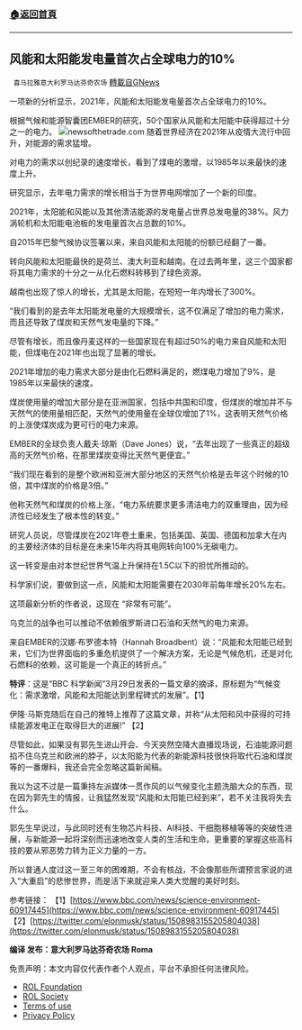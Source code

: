 ###  [:house:返回首頁](https://github.com/ourhimalayas/txt)
---


## 风能和太阳能发电量首次占全球电力的10%
` 喜马拉雅意大利罗马达芬奇农场` [轉載自GNews](https://gnews.org/zh-hans/2260242/)

一项新的分析显示，2021年，风能和太阳能发电量首次占全球电力的10%。

根据气候和能源智囊团EMBER的研究，50个国家从风能和太阳能中获得超过十分之一的电力。
![](https://assets.gnews.org/wp-content/uploads/2022/03/S-5.jpg)newsofthetrade.com
随着世界经济在2021年从疫情大流行中回升，对能源的需求猛增。

对电力的需求以创纪录的速度增长，看到了煤电的激增，以1985年以来最快的速度上升。

研究显示，去年电力需求的增长相当于为世界电网增加了一个新的印度。

2021年，太阳能和风能以及其他清洁能源的发电量占世界总发电量的38%。风力涡轮机和太阳能电池板的发电量首次占总数的10%。

自2015年巴黎气候协议签署以来，来自风能和太阳能的份额已经翻了一番。

转向风能和太阳能最快的是荷兰、澳大利亚和越南。在过去两年里，这三个国家都将其电力需求的十分之一从化石燃料转移到了绿色资源。

越南也出现了惊人的增长，尤其是太阳能，在短短一年内增长了300%。

“我们看到的是去年太阳能发电量的大规模增长，这不仅满足了增加的电力需求，而且还导致了煤炭和天然气发电量的下降。”

尽管有增长，而且像丹麦这样的一些国家现在有超过50%的电力来自风能和太阳能，但煤电在2021年也出现了显著的增长。

2021年增加的电力需求大部分是由化石燃料满足的，燃煤电力增加了9%，是1985年以来最快的速度。

煤炭使用量的增加大部分是在亚洲国家，包括中共国和印度，但煤炭的增加并不与天然气的使用量相匹配，天然气的使用量在全球仅增加了1%，这表明天然气价格的上涨使煤炭成为更可行的电力来源。

EMBER的全球负责人戴夫·琼斯（Dave Jones）说，“去年出现了一些真正的超级高的天然气价格，在那里煤炭变得比天然气更便宜。”

“我们现在看到的是整个欧洲和亚洲大部分地区的天然气价格是去年这个时候的10倍，其中煤炭的价格是3倍。”

他称天然气和煤炭的价格上涨，“电力系统要求更多清洁电力的双重理由，因为经济性已经发生了根本性的转变。”

研究人员说，尽管煤炭在2021年卷土重来，包括美国、英国、德国和加拿大在内的主要经济体的目标是在未来15年内将其电网转向100%无碳电力。

这一转变是由对本世纪世界气温上升保持在1.5C以下的担忧所推动的。

科学家们说，要做到这一点，风能和太阳能需要在2030年前每年增长20%左右。

这项最新分析的作者说，这现在 “非常有可能”。

乌克兰的战争也可以推动不依赖俄罗斯进口石油和天然气的电力来源。

来自EMBER的汉娜·布罗德本特（Hannah Broadbent）说：“风能和太阳能已经到来，它们为世界面临的多重危机提供了一个解决方案，无论是气候危机，还是对化石燃料的依赖，这可能是一个真正的转折点。”

**特评**：这是“BBC 科学新闻”3月29日发表的一篇文章的摘译，原标题为“气候变化：需求激增，风能和太阳能达到里程碑式的发展”。【1】

伊隆·马斯克随后在自己的推特上推荐了这篇文章，并称“从太阳和风中获得的可持续能源发电正在取得巨大的进展!” 【2】

尽管如此，如果没有郭先生进山开会、今天突然空降大直播现场说，石油能源问题掐不住乌克兰和欧洲的脖子，以太阳能为代表的新能源科技很快将取代石油和煤炭等的一番爆料，我还会完全忽略这篇新闻稿。

我以为这不过是一篇秉持左派媒体一贯作风的以气候变化主题洗脑大众的东西，现在因为郭先生的情报，让我猛然发现“风能和太阳能已经到来”，若不关注我将失去什么。

郭先生早说过，与此同时还有生物芯片科技、AI科技、干细胞移植等等的突破性进展，与新能源一起将深刻而迅速地改变人类的生活和生命。更重要的掌握这些高科技的要从邪恶势力转为正义力量的一方。

所以普通人度过这一至三年的困难期，不会有核战，不会像那些所谓预言家说的进入“大重启”的悲惨世界，而是活下来就迎来人类大觉醒的美好时刻。

参考链接：
【1】[https://www.bbc.com/news/science-environment-60917445](https://www.bbc.com/news/science-environment-60917445)
【2】[https://twitter.com/elonmusk/status/1508983155205804038](https://twitter.com/elonmusk/status/1508983155205804038)

**编译 发布：意大利罗马达芬奇农场 Roma**

 

免责声明：本文内容仅代表作者个人观点，平台不承担任何法律风险。

- [ROL Foundation](https://rolfoundation.org/)
- [ROL Society](https://rolsociety.org/)
- [Terms of use](https://gnews.org/terms-of-use-3/)
- [Privacy Policy](https://gnews.org/privacy-policy/)
